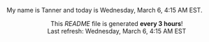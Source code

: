 My name is Tanner and today is Wednesday, March 6, 4:15 AM EST.

<p align="center">This <i>README</i> file is generated <b>every 3 hours</b>!</br>Last refresh: Wednesday, March 6, 4:15 AM EST<br /></p>
